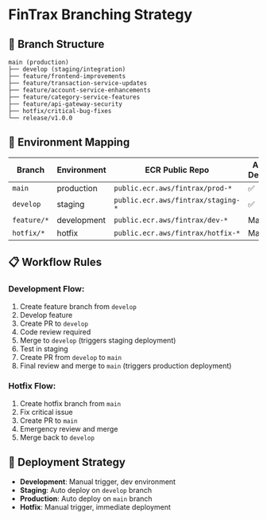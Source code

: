 # FinTrax Branching Strategy

## 🌳 Branch Structure

```
main (production)
├── develop (staging/integration)
├── feature/frontend-improvements
├── feature/transaction-service-updates
├── feature/account-service-enhancements
├── feature/category-service-features
├── feature/api-gateway-security
├── hotfix/critical-bug-fixes
└── release/v1.0.0
```

## 🚀 Environment Mapping

| Branch | Environment | ECR Public Repo | Auto Deploy |
|--------|-------------|-----------------|-------------|
| `main` | production | `public.ecr.aws/fintrax/prod-*` | ✅ |
| `develop` | staging | `public.ecr.aws/fintrax/staging-*` | ✅ |
| `feature/*` | development | `public.ecr.aws/fintrax/dev-*` | Manual |
| `hotfix/*` | hotfix | `public.ecr.aws/fintrax/hotfix-*` | Manual |

## 📋 Workflow Rules

### Development Flow:
1. Create feature branch from `develop`
2. Develop feature
3. Create PR to `develop`
4. Code review required
5. Merge to `develop` (triggers staging deployment)
6. Test in staging
7. Create PR from `develop` to `main`
8. Final review and merge to `main` (triggers production deployment)

### Hotfix Flow:
1. Create hotfix branch from `main`
2. Fix critical issue
3. Create PR to `main`
4. Emergency review and merge
5. Merge back to `develop`

## 🔄 Deployment Strategy

- **Development**: Manual trigger, dev environment
- **Staging**: Auto deploy on `develop` branch
- **Production**: Auto deploy on `main` branch
- **Hotfix**: Manual trigger, immediate deployment
